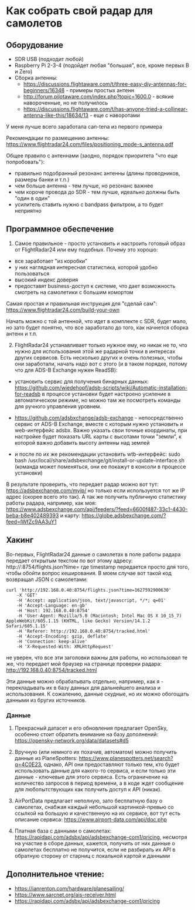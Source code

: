 # Как собрать свой радар для самолетов

## Оборудование
- SDR USB (подходит любой)
- Raspberry Pi 2-3-4 (подойдет любая "большая", все, кроме первых B и Zero)
- Сборка антенны:
	- https://discussions.flightaware.com/t/three-easy-diy-antennas-for-beginners/16348 - примеры простых антенн
	- http://forum.pilotaware.com/index.php?topic=1600.0 - всякие навороченные, но не получилось
	- https://discussions.flightaware.com/t/has-anyone-tried-a-collinear-antenna-like-this/18634/13 - еще с наворотами

У меня лучше всего заработала can-tena из первого примера

Рекомендации по размещению антенны: https://www.flightradar24.com/files/positioning_mode-s_antenna.pdf

Общее правило с антеннами (заодно, порядок приоритета "что еще попробовать"):
- правильно подобранный резонанс антенны (длины проводников, размеры банки и т.п.)
- чем больше антенна - тем лучше, но резонанс важнее
- чем короче провода до SDR - тем лучше, идеально должны быть "один в один"
- усилитель ставить нужно с bandpass фильтром, а то будет неприятно

## Программное обеспечение

1. Самое правильное - просто установить и настроить готовый образ от FlightRadar24 или ему подобных. Почему это хорошо:
- все заработает "из коробки"
- у них наглядная интересная статистика, которой удобно пользоваться
- высокий индекс доверия
- предоставят business-доступ к системе, что дает возможность смотреть на самолетики с большим комортом

Самая простая и правильная инструкция для "сделай сам": https://www.flightradar24.com/build-your-own

Начать можно с той антенной, что идет в комплекте с SDR, будет мало, но зато будет понятно, что все заработало до того, как начнется сборка антенн и т.п. 


2. FlightRadar24 устанавливает только нужное ему, но никак не то, что нужно для использования этой же радарной точки в интересах других сервисов. Есть несколько других и очень полезных, чтобы они заработали, начать надо вот с этого (и в таком порядке, потому что для ADS-B Exchange нужен ReadSB):

- установить сервис для получения бинарных данных: https://github.com/wiedehopf/adsb-scripts/wiki/Automatic-installation-for-readsb в процессе установки будет настроено усиление в автоматическом режиме, но можно там же посмотреть команды для ручного управления уровнем.

- https://github.com/adsbxchange/adsb-exchange - непосредственно сервис от ADS-B Exchange, вместе с которым нужно установить и web-интерфейс adsbx. Важно указать свои точные координаты, при настройке будет показать URL карты с высотами точки "земли", к которой важно добавить высоту антенны над землей

- и после по их же рекомендации установить wtb-интерфейс: sudo bash /usr/local/share/adsbexchange/git/install-or-update-interface.sh (команда может поменяться, они ее покажут в консоли в процессе установки)

В результате проверить, что передает радар можно вот тут: https://adsbexchange.com/myip/ но только если используется тот же IP адрес (скорее всего это так). А так же получить публичную статистику работы радара, например, как моя: https://www.adsbexchange.com/api/feeders/?feed=6600f487-33c1-4430-beba-b8e402489393 и карту: https://globe.adsbexchange.com/?feed=lWfZc9AA3uY1


## Хакинг

Во-первых, FlightRadar24 данные о самолетах в поле работы радара передает открытым текстом по вот этому адресу: http://<IP of Radar>:8754/flights.json?time=<timestamp> где timestamp передается просто для того, чтобы обойти вопрос кеширования. В моем случае вот такой код возвращал JSON с самолетами:
```
curl 'http://192.168.0.40:8754/flights.json?time=1627592900630' 
    -X 'GET' 
    -H 'Accept: application/json, text/javascript, */*; q=01' 
    -H 'Accept-Language: en-gb' 
    -H 'Host: 192.168.0.40:8754' 
    -H 'User-Agent: Mozilla/5.0 (Macintosh; Intel Mac OS X 10_15_7) AppleWebKit/605.1.15 (KHTML, like Gecko) Version/14.1.2 Safari/605.1.15' 
    -H 'Referer: http://192.168.0.40:8754/tracked.html' 
    -H 'Accept-Encoding: gzip, deflate' 
    -H 'Connection: keep-alive' 
    -H 'X-Requested-With: XMLHttpRequest'
```
не уверен, что все эти заголовки важны для работы, но использовал те же, что передает мой браузер на странице проверки радара: http://192.168.0.40:8754/tracked.html

Эти данные можно обрабатывать отдельно, например, как я - перекладывать их в базу данных для дальнейшего анализа и использования. К сожалению, данные скудные, но их можно обогощать данными из бругих источников.


### Данные

1. Прекрасный датасет и его обновления предлагает OpenSky, особенно стоит обратить внимание на базу дополнений: https://opensky-network.org/data/datasets#d5

2. Вручную (или немного их похачив, автоматом) можно получить данные из PlaneSpotters: https://www.planespotters.net/search?q=4C0E23, однако, API они предоставляют только тем, кто будет использовать данные для какого-то сервиса, и если только эти данные - ключевые для этого сервиса. Есть ограничение на количество запросов в период времени, а в коде ждет сообщение для любопытствующих как получить доступ к API (никак).

3. AirPortData предлагает неполную, зато бесплатную базу о самолетах, снабжая каждый небольшой картинкой-превью со ссылкой на большую и качественную на их сервисе, вот тут есть описание сервиса: https://www.airport-data.com/api/doc.php

4. Платная база с данными о самолетах: https://rapidapi.com/adsbx/api/adsbexchange-com1/pricing, несмотря на участие в сборе данных, кажется, получить от них данные о самолетах бесплатно не получится, если не разбирать их API в обратную сторону от старниц с локальной картой и данными

## Дополнительное чтение:

* https://ianrenton.com/hardware/planesailing/
* https://www.sarcnet.org/ais-receiver.html
* https://rapidapi.com/adsbx/api/adsbexchange-com1/pricing
